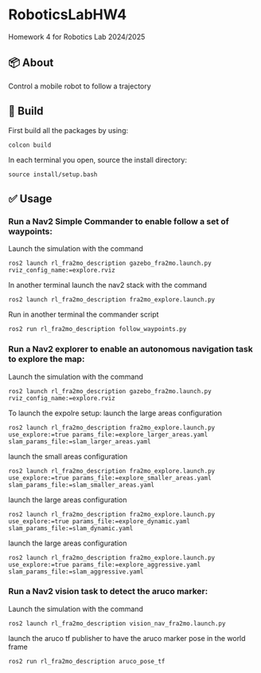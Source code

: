 # RoboticsLabHW4
Homework 4 for Robotics Lab 2024/2025

## :package: About
Control a mobile robot to follow a trajectory

## :hammer: Build
First build all the packages by using:

```
colcon build 
```
In each terminal you open, source the install directory:
```
source install/setup.bash
```

## :white_check_mark: Usage
### Run a Nav2 Simple Commander to enable follow a set of waypoints:

Launch the simulation with the command
```
ros2 launch rl_fra2mo_description gazebo_fra2mo.launch.py rviz_config_name:=explore.rviz
```

In another terminal launch the nav2 stack with the command
```
ros2 launch rl_fra2mo_description fra2mo_explore.launch.py
```

Run in another terminal the commander script 
```
ros2 run rl_fra2mo_description follow_waypoints.py
```

### Run a Nav2 explorer to enable an autonomous navigation task to explore the map:
Launch the simulation with the command
```
ros2 launch rl_fra2mo_description gazebo_fra2mo.launch.py rviz_config_name:=explore.rviz
```
To launch the expolre setup:
launch the large areas configuration
```
ros2 launch rl_fra2mo_description fra2mo_explore.launch.py use_explore:=true params_file:=explore_larger_areas.yaml slam_params_file:=slam_larger_areas.yaml
```
launch the small areas configuration
```
ros2 launch rl_fra2mo_description fra2mo_explore.launch.py use_explore:=true params_file:=explore_smaller_areas.yaml slam_params_file:=slam_smaller_areas.yaml
```
launch the large areas configuration
```
ros2 launch rl_fra2mo_description fra2mo_explore.launch.py use_explore:=true params_file:=explore_dynamic.yaml slam_params_file:=slam_dynamic.yaml
```
launch the large areas configuration
```
ros2 launch rl_fra2mo_description fra2mo_explore.launch.py use_explore:=true params_file:=explore_aggressive.yaml slam_params_file:=slam_aggressive.yaml
```

### Run a Nav2 vision task to detect the aruco marker:
Launch the simulation with the command
```
ros2 launch rl_fra2mo_description vision_nav_fra2mo.launch.py
```

launch the aruco tf publisher to have the aruco marker pose in the world frame
```
ros2 run rl_fra2mo_description aruco_pose_tf
```
